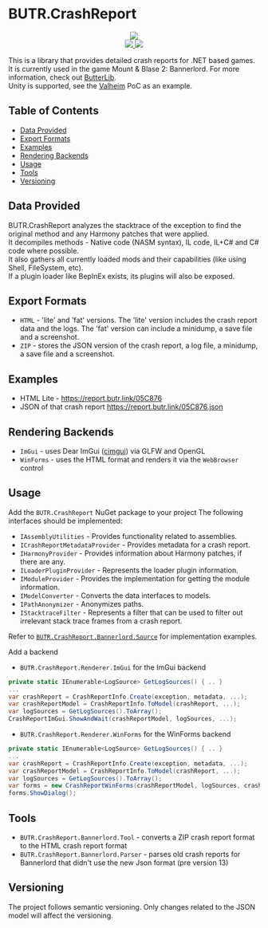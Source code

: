 # BUTR.CrashReport

<p align="center">
  <a href="https://www.nuget.org/packages/BUTR.CrashReport" alt="NuGet BUTR.CrashReport">
    <img src="https://img.shields.io/nuget/v/BUTR.CrashReport?label=NuGet%20BUTR.CrashReport&colorB=blue" />
  </a>
  </br>
  <a href="https://www.nuget.org/packages/BUTR.CrashReport.Renderer.ImGui" alt="NuGet BUTR.CrashReport.Renderer.ImGui">
    <img src="https://img.shields.io/nuget/v/BUTR.CrashReport.Renderer.ImGui?label=NuGet%20BUTR.CrashReport.Renderer.ImGui&colorB=blue" />
  </a>
  <a href="https://www.nuget.org/packages/BUTR.CrashReport.Renderer.WinForms" alt="NuGet BUTR.CrashReport.Renderer.WinForms">
    <img src="https://img.shields.io/nuget/v/BUTR.CrashReport.Renderer.WinForms?label=NuGet%20BUTR.CrashReport.Renderer.WinForms&colorB=blue" />
  </a>
</p>

This is a library that provides detailed crash reports for .NET based games. It is currently used in the game Mount & Blase 2: Bannerlord. For more information, check out [ButterLib](https://www.nexusmods.com/mountandblade2bannerlord/mods/2018).  
Unity is supported, see the [Valheim](https://github.com/BUTR/Valheim.CrashReporter) PoC as an example.

## Table of Contents
- [Data Provided](#data-provided)
- [Export Formats](#export-formats)
- [Examples](#examples)
- [Rendering Backends](#rendering-backends)
- [Usage](#usage)
- [Tools](#tools)
- [Versioning](#versioning)

## Data Provided
BUTR.CrashReport analyzes the stacktrace of the exception to find the original method and any Harmony patches that were applied.  
It decompiles methods - Native code (NASM syntax), IL code, IL+C# and C# code where possible.  
It also gathers all currently loaded mods and their capabilities (like using Shell, FileSystem, etc).  
If a plugin loader like BepInEx exists, its plugins will also be exposed.

## Export Formats
* `HTML` - 'lite' and 'fat' versions. The 'lite' version includes the crash report data and the logs. The 'fat' version can include a minidump, a save file and a screenshot.
* `ZIP` - stores the JSON version of the crash report, a log file, a minidump, a save file and a screenshot.

## Examples
* HTML Lite - https://report.butr.link/05C876
* JSON of that crash report https://report.butr.link/05C876.json

## Rendering Backends
* `ImGui` - uses Dear ImGui ([cimgui](https://github.com/cimgui/cimgui)) via GLFW and OpenGL
* `WinForms` - uses the HTML format and renders it via the `WebBrowser` control

## Usage
Add the `BUTR.CrashReport` NuGet package to your project
The following interfaces should be implemented:
* `IAssemblyUtilities` - Provides functionality related to assemblies.
* `ICrashReportMetadataProvider` - Provides metadata for a crash report.
* `IHarmonyProvider` - Provides information about Harmony patches, if there are any.
* `ILoaderPluginProvider` - Represents the loader plugin information.
* `IModuleProvider` - Provides the implementation for getting the module information.
* `IModelConverter` - Converts the data interfaces to models.
* `IPathAnonymizer` - Anonymizes paths.
* `IStacktraceFilter` - Represents a filter that can be used to filter out irrelevant stack trace frames from a crash report.

Refer to [`BUTR.CrashReport.Bannerlord.Source`](https://github.com/BUTR/BUTR.CrashReport/tree/master/src/BUTR.CrashReport.Bannerlord.Source) for implementation examples.

Add a backend
* `BUTR.CrashReport.Renderer.ImGui` for the ImGui backend
```csharp
private static IEnumerable<LogSource> GetLogSources() { .. }
...
var crashReport = CrashReportInfo.Create(exception, metadata, ...);
var crashReportModel = CrashReportInfo.ToModel(crashReport, ...);
var logSources = GetLogSources().ToArray();
CrashReportImGui.ShowAndWait(crashReportModel, logSources, ...);
```
* `BUTR.CrashReport.Renderer.WinForms` for the WinForms backend
```csharp
private static IEnumerable<LogSource> GetLogSources() { .. }
...
var crashReport = CrashReportInfo.Create(exception, metadata, ...);
var crashReportModel = CrashReportInfo.ToModel(crashReport, ...);
var logSources = GetLogSources().ToArray();
var forms = new CrashReportWinForms(crashReportModel, logSources, crashReportRendererUtilities);
forms.ShowDialog();
```

## Tools
* `BUTR.CrashReport.Bannerlord.Tool` - converts a ZIP crash report format to the HTML crash report format
* `BUTR.CrashReport.Bannerlord.Parser` - parses old crash reports for Bannerlord that didn't use the new Json format (pre version 13)

## Versioning
The project follows semantic versioning. Only changes related to the JSON model will affect the versioning.
